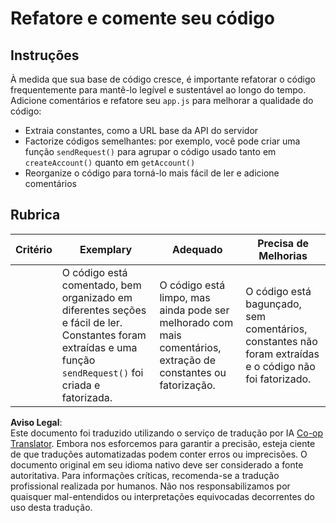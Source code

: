 <!--
CO_OP_TRANSLATOR_METADATA:
{
  "original_hash": "a4abf305ede1cfaadd56a8fab4b4c288",
  "translation_date": "2025-08-26T00:29:01+00:00",
  "source_file": "7-bank-project/3-data/assignment.md",
  "language_code": "br"
}
-->
# Refatore e comente seu código

## Instruções

À medida que sua base de código cresce, é importante refatorar o código frequentemente para mantê-lo legível e sustentável ao longo do tempo. Adicione comentários e refatore seu `app.js` para melhorar a qualidade do código:

- Extraia constantes, como a URL base da API do servidor
- Factorize códigos semelhantes: por exemplo, você pode criar uma função `sendRequest()` para agrupar o código usado tanto em `createAccount()` quanto em `getAccount()`
- Reorganize o código para torná-lo mais fácil de ler e adicione comentários

## Rubrica

| Critério | Exemplary                                                                                                                                                     | Adequado                                                                                          | Precisa de Melhorias                                                                     |
| -------- | ------------------------------------------------------------------------------------------------------------------------------------------------------------- | ------------------------------------------------------------------------------------------------- | --------------------------------------------------------------------------------------- |
|          | O código está comentado, bem organizado em diferentes seções e fácil de ler. Constantes foram extraídas e uma função `sendRequest()` foi criada e fatorizada. | O código está limpo, mas ainda pode ser melhorado com mais comentários, extração de constantes ou fatorização. | O código está bagunçado, sem comentários, constantes não foram extraídas e o código não foi fatorizado. |

**Aviso Legal**:  
Este documento foi traduzido utilizando o serviço de tradução por IA [Co-op Translator](https://github.com/Azure/co-op-translator). Embora nos esforcemos para garantir a precisão, esteja ciente de que traduções automatizadas podem conter erros ou imprecisões. O documento original em seu idioma nativo deve ser considerado a fonte autoritativa. Para informações críticas, recomenda-se a tradução profissional realizada por humanos. Não nos responsabilizamos por quaisquer mal-entendidos ou interpretações equivocadas decorrentes do uso desta tradução.